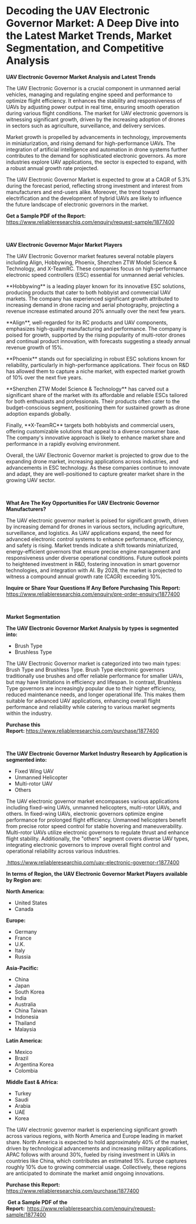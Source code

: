 <p><h1>Decoding the UAV Electronic Governor Market: A Deep Dive into the Latest Market Trends, Market Segmentation, and Competitive Analysis</h1></p><p><strong>UAV Electronic Governor Market Analysis and Latest Trends</strong></p>
<p><p>The UAV Electronic Governor is a crucial component in unmanned aerial vehicles, managing and regulating engine speed and performance to optimize flight efficiency. It enhances the stability and responsiveness of UAVs by adjusting power output in real time, ensuring smooth operation during various flight conditions. The market for UAV electronic governors is witnessing significant growth, driven by the increasing adoption of drones in sectors such as agriculture, surveillance, and delivery services.</p><p>Market growth is propelled by advancements in technology, improvements in miniaturization, and rising demand for high-performance UAVs. The integration of artificial intelligence and automation in drone systems further contributes to the demand for sophisticated electronic governors. As more industries explore UAV applications, the sector is expected to expand, with a robust annual growth rate projected.</p><p>The UAV Electronic Governor Market is expected to grow at a CAGR of 5.3% during the forecast period, reflecting strong investment and interest from manufacturers and end-users alike. Moreover, the trend toward electrification and the development of hybrid UAVs are likely to influence the future landscape of electronic governors in the market.</p></p>
<p><strong>Get a Sample PDF of the Report:&nbsp;</strong> <a href="https://www.reliableresearchiq.com/enquiry/request-sample/1877400?utm_campaign=3307&utm_medium=2&utm_source=Github&utm_content=ia&utm_term=12042025&utm_id=uav-electronic-governor">https://www.reliableresearchiq.com/enquiry/request-sample/1877400</a></p>
<p>&nbsp;</p>
<p><strong>UAV Electronic Governor Major Market Players</strong></p>
<p><p>The UAV Electronic Governor market features several notable players including Align, Hobbywing, Phoenix, Shenzhen ZTW Model Science & Technology, and X-TeamRC. These companies focus on high-performance electronic speed controllers (ESC) essential for unmanned aerial vehicles.</p><p>**Hobbywing** is a leading player known for its innovative ESC solutions, producing products that cater to both hobbyist and commercial UAV markets. The company has experienced significant growth attributed to increasing demand in drone racing and aerial photography, projecting a revenue increase estimated around 20% annually over the next few years.</p><p>**Align**, well-regarded for its RC products and UAV components, emphasizes high-quality manufacturing and performance. The company is poised for growth, supported by the rising popularity of multi-rotor drones and continual product innovation, with forecasts suggesting a steady annual revenue growth of 15%.</p><p>**Phoenix** stands out for specializing in robust ESC solutions known for reliability, particularly in high-performance applications. Their focus on R&D has allowed them to capture a niche market, with expected market growth of 10% over the next five years.</p><p>**Shenzhen ZTW Model Science & Technology** has carved out a significant share of the market with its affordable and reliable ESCs tailored for both enthusiasts and professionals. Their products often cater to the budget-conscious segment, positioning them for sustained growth as drone adoption expands globally.</p><p>Finally, **X-TeamRC** targets both hobbyists and commercial users, offering customizable solutions that appeal to a diverse consumer base. The company's innovative approach is likely to enhance market share and performance in a rapidly evolving environment.</p><p>Overall, the UAV Electronic Governor market is projected to grow due to the expanding drone market, increasing applications across industries, and advancements in ESC technology. As these companies continue to innovate and adapt, they are well-positioned to capture greater market share in the growing UAV sector.</p></p>
<p>&nbsp;</p>
<p><strong>What Are The Key Opportunities For UAV Electronic Governor Manufacturers?</strong></p>
<p><p>The UAV electronic governor market is poised for significant growth, driven by increasing demand for drones in various sectors, including agriculture, surveillance, and logistics. As UAV applications expand, the need for advanced electronic control systems to enhance performance, efficiency, and safety is rising. Market trends indicate a shift towards miniaturized, energy-efficient governors that ensure precise engine management and responsiveness under diverse operational conditions. Future outlook points to heightened investment in R&D, fostering innovation in smart governor technologies, and integration with AI. By 2028, the market is projected to witness a compound annual growth rate (CAGR) exceeding 10%.</p></p>
<p><strong>Inquire or Share Your Questions If Any Before Purchasing This Report:</strong> <a href="https://www.reliableresearchiq.com/enquiry/pre-order-enquiry/1877400?utm_campaign=3307&utm_medium=2&utm_source=Github&utm_content=ia&utm_term=12042025&utm_id=uav-electronic-governor">https://www.reliableresearchiq.com/enquiry/pre-order-enquiry/1877400</a></p>
<p>&nbsp;</p>
<p><strong>Market Segmentation</strong></p>
<p><strong>The UAV Electronic Governor Market Analysis by types is segmented into:</strong></p>
<p><ul><li>Brush Type</li><li>Brushless Type</li></ul></p>
<p><p>The UAV Electronic Governor market is categorized into two main types: Brush Type and Brushless Type. Brush Type electronic governors traditionally use brushes and offer reliable performance for smaller UAVs, but may have limitations in efficiency and lifespan. In contrast, Brushless Type governors are increasingly popular due to their higher efficiency, reduced maintenance needs, and longer operational life. This makes them suitable for advanced UAV applications, enhancing overall flight performance and reliability while catering to various market segments within the industry.</p></p>
<p><strong>Purchase this Report:&nbsp;</strong><a href="https://www.reliableresearchiq.com/purchase/1877400?utm_campaign=3307&utm_medium=2&utm_source=Github&utm_content=ia&utm_term=12042025&utm_id=uav-electronic-governor">https://www.reliableresearchiq.com/purchase/1877400</a></p>
<p>&nbsp;</p>
<p><strong>The UAV Electronic Governor Market Industry Research by Application is segmented into:</strong></p>
<p><ul><li>Fixed Wing UAV</li><li>Unmanned Helicopter</li><li>Multi-rotor UAV</li><li>Others</li></ul></p>
<p><p>The UAV electronic governor market encompasses various applications including fixed-wing UAVs, unmanned helicopters, multi-rotor UAVs, and others. In fixed-wing UAVs, electronic governors optimize engine performance for prolonged flight efficiency. Unmanned helicopters benefit from precise rotor speed control for stable hovering and maneuverability. Multi-rotor UAVs utilize electronic governors to regulate thrust and enhance flight stability. Additionally, the "others" segment covers diverse UAV types, integrating electronic governors to improve overall flight control and operational reliability across various industries.</p></p>
<p><a href="https://www.reliableresearchiq.com/uav-electronic-governor-r1877400?utm_campaign=3307&utm_medium=2&utm_source=Github&utm_content=ia&utm_term=12042025&utm_id=uav-electronic-governor">&nbsp;https://www.reliableresearchiq.com/uav-electronic-governor-r1877400</a></p>
<p><strong>In terms of Region, the UAV Electronic Governor Market Players available by Region are:</strong></p>
<p>
    <p> <strong> North America: </strong>
        <ul>
            <li>United States</li>
            <li>Canada</li>
        </ul>
        </p> 
    <p> <strong> Europe: </strong>
        <ul>
            <li>Germany</li>
            <li>France</li>
            <li>U.K.</li>
            <li>Italy</li>
            <li>Russia</li>
        </ul>
        </p> 
    <p> <strong> Asia-Pacific: </strong>
        <ul>
            <li>China</li>
            <li>Japan</li>
            <li>South Korea</li>
            <li>India</li>
            <li>Australia</li>
            <li>China Taiwan</li>
            <li>Indonesia</li>
            <li>Thailand</li>
            <li>Malaysia</li>
        </ul>
        </p> 
    <p> <strong> Latin America: </strong>
        <ul>
            <li>Mexico</li>
            <li>Brazil</li>
            <li>Argentina Korea</li>
            <li>Colombia</li>
        </ul>
        </p> 
    <p> <strong> Middle East & Africa: </strong>
        <ul>
            <li>Turkey</li>
            <li>Saudi</li>
            <li>Arabia</li>
            <li>UAE</li>
            <li>Korea</li>
        </ul>
    </p>
    </p>
<p><p>The UAV electronic governor market is experiencing significant growth across various regions, with North America and Europe leading in market share. North America is expected to hold approximately 40% of the market, driven by technological advancements and increasing military applications. APAC follows with around 30%, fueled by rising investment in UAVs in countries like China, which contributes an estimated 15%. Europe captures roughly 10% due to growing commercial usage. Collectively, these regions are anticipated to dominate the market amid ongoing innovations.</p></p>
<p><strong>Purchase this Report: </strong><a href="https://www.reliableresearchiq.com/purchase/1877400?utm_campaign=3307&utm_medium=2&utm_source=Github&utm_content=ia&utm_term=12042025&utm_id=uav-electronic-governor">https://www.reliableresearchiq.com/purchase/1877400</a></p>
<p>&nbsp;<strong>Get a Sample PDF of the Report:&nbsp;&nbsp;</strong><a href="https://www.reliableresearchiq.com/enquiry/request-sample/1877400?utm_campaign=3307&utm_medium=2&utm_source=Github&utm_content=ia&utm_term=12042025&utm_id=uav-electronic-governor">https://www.reliableresearchiq.com/enquiry/request-sample/1877400</a></p>
<p><strong></strong></p>
<p><p></p><p></p><p></p></p>